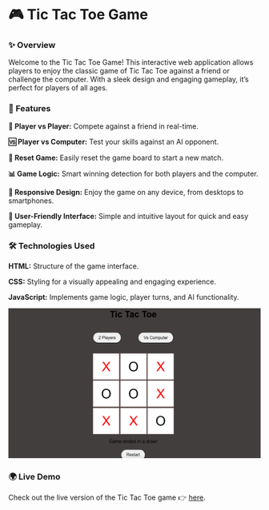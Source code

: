 # 🎮 Tic Tac Toe Game



### ✨ Overview

Welcome to the Tic Tac Toe Game! This interactive web application allows players to enjoy the classic game of Tic Tac Toe against a friend or challenge the computer. With a sleek design and engaging gameplay, it’s perfect for players of all ages.



### 🚀 Features

**🤝 Player vs Player:** Compete against a friend in real-time.

**🆚 Player vs Computer:** Test your skills against an AI opponent.

**🔄 Reset Game:** Easily reset the game board to start a new match.

**📊 Game Logic:** Smart winning detection for both players and the computer.

**📱 Responsive Design:** Enjoy the game on any device, from desktops to smartphones.

**🎉 User-Friendly Interface:** Simple and intuitive layout for quick and easy gameplay.



### 🛠️ Technologies Used

**HTML:** Structure of the game interface.

**CSS:** Styling for a visually appealing and engaging experience.

**JavaScript:** Implements game logic, player turns, and AI functionality.


![TIC-TAC-TOE](https://github.com/5225prachi/TIC-TAC-TOE/blob/main/TIC-TAC-TOE.png)



### 🌍 Live Demo

Check out the live version of the Tic Tac Toe game 👉 [here](https://tic-tac-toe-zr54.vercel.app/).
